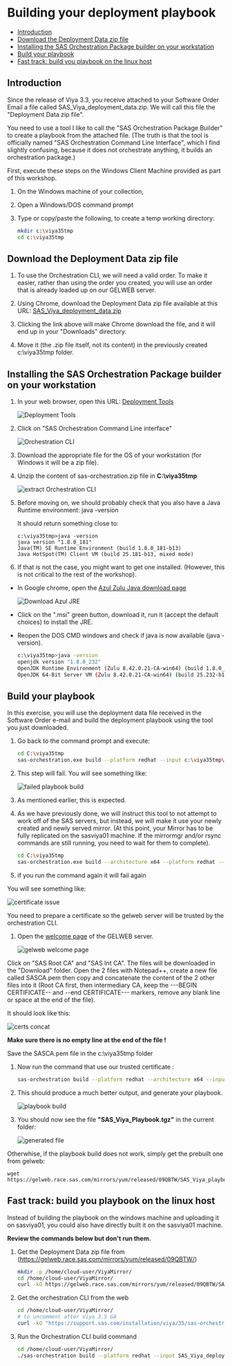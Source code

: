 # Building your deployment playbook

* [Introduction](#introduction)
* [Download the Deployment Data zip file](#download-the-deployment-data-zip-file)
* [Installing the SAS Orchestration Package builder on your workstation](#installing-the-sas-orchestration-package-builder-on-your-workstation)
* [Build your playbook](#build-your-playbook)
* [Fast track: build you playbook on the linux host](#fast-track-build-you-playbook-on-the-linux-host)

## Introduction

Since the release of Viya 3.3, you receive attached to your Software Order Email a file called SAS_Viya_deployment_data.zip. We will call this file the "Deployment Data zip file".

You need to use a tool I like to call the "SAS Orchestration Package Builder" to create a playbook from the attached file.
(The truth is that the tool is officially named "SAS Orchestration Command Line Interface", which I find slightly confusing, because it does not orchestrate anything, it builds an orchestration package.)

First, execute these steps on the Windows Client Machine provided as part of this workshop.

1. On the Windows machine of your collection,
1. Open a Windows/DOS command prompt
1. Type or copy/paste the following, to create a temp working directory:

    ```sh
    mkdir c:\viya35tmp
    cd c:\viya35tmp
    ```

## Download the Deployment Data zip file

1. To use the Orchestration CLI, we will need a valid order.
To make it easier, rather than using the order you created, you will use an order that is already loaded up on our GELWEB server.

1. Using Chrome, download the Deployment Data zip file available at this URL: [SAS_Viya_deployment_data.zip](https://gelweb.race.sas.com/mirrors/yum/released/09QBTW/SAS_Viya_deployment_data.zip)

1. Clicking the link above will make Chrome download the file, and it will end up in your "Downloads" directory.

1. Move it (the .zip file itself, not its content) in the previously created c:\viya35tmp folder.

## Installing the SAS Orchestration Package builder on your workstation

1. In your web browser, open this URL: [Deployment Tools](http://support.sas.com/content/support/en/documentation/install-center/viya/deployment-tools/35.html)

    ![Deployment Tools](img/2019-10-18-11-55-27.png)

1. Click on "SAS Orchestration Command Line interface"

    ![Orchestration CLI](img/2019-11-20-09-09-36.png)

1. Download the appropriate file for the OS of your workstation (for Windows it will be a zip file).
1. Unzip the content of sas-orchestration.zip file in **C:\viya35tmp**

    ![extract Orchestration CLI](img/2019-11-20-09-29-01.png)

1. Before moving on, we should probably check that you also have a Java Runtime environment:
java -version

    It should return something close to:

    ```log
    c:\viya35tmp>java -version
    java version "1.8.0_181"
    Java(TM) SE Runtime Environment (build 1.8.0_181-b13)
    Java HotSpot(TM) Client VM (build 25.181-b13, mixed mode)
    ```

1. If that is not the case, you might want to get one installed. (However, this is not critical to the rest of the workshop).

* In Google chrome, open the [Azul Zulu Java download page](https://www.azul.com/downloads/zulu-community/?&version=java-8-lts&os=&os=windows&architecture=x86-64-bit&package=jre)

    ![Download Azul JRE](img/2019-10-18-14-44-35.png)

* Click on the ".msi" green button, download it, run it (accept the default choices) to install the JRE.
* Reopen the DOS CMD windows and check if java is now available (java -version).

    ```sh
    c:\viya35tmp>java -version
    openjdk version "1.8.0_232"
    OpenJDK Runtime Environment (Zulu 8.42.0.21-CA-win64) (build 1.8.0_232-b18)
    OpenJDK 64-Bit Server VM (Zulu 8.42.0.21-CA-win64) (build 25.232-b18, mixed mode)
    ```

## Build your playbook

In this exercise, you will use the deployment data file received in the Software Order e-mail and build the deployment playbook using the tool you just downloaded.

1. Go back to the command prompt and execute:

    ```sh
    cd C:\viya35tmp
    sas-orchestration.exe build --platform redhat --input c:\viya35tmp\SAS_Viya_deployment_data.zip --output c:\viya35tmp\SAS_Viya_playbook.tgz
    ```

1. This step will fail. You will see something like:

    ![failed playbook build](img/2019-11-20-09-34-23.png)

1. As mentioned earlier, this is expected.
1. As we have previously done, we will instruct this tool to not attempt to work off of the SAS servers, but instead, we will make it use your newly created and newly served mirror. (At this point, your Mirror has to be fully replicated on the sasviya01 machine. If the mirrormgr and/or rsync commands are still running, you need to wait for them to complete).

    ```sh
    cd C:\viya35tmp
    sas-orchestration.exe build --architecture x64 --platform redhat --input c:\viya35tmp\SAS_Viya_deployment_data.zip --output c:\viya35tmp\SAS_Viya_playbook.tgz --repository-warehouse "https://gelweb.race.sas.com/mirrors/yum/released/09QBTW/sas_repos"
    ```

1. if you run the command again it will fail again

You will see something like:

![certificate issue](img/2019-11-20-13-03-47.png)

You need to prepare a certificate so the gelweb server will be trusted by the orchestration CLI.

1. Open the [welcome page](https://gelweb.race.sas.com) of the GELWEB server.

    ![gelweb welcome page](img/2019-11-20-13-06-09.png)

Click on "SAS Root CA" and "SAS Int CA". The files will be downloaded in the "Download" folder.
Open the 2 files with Notepad++, create a new file called SASCA.pem then copy and concatenate the content of the 2 other files into it (Root CA first, then intermediary CA, keep the ---BEGIN CERTIFICATE-- and --end CERTIFICATE--- markers, remove any blank line or space at the end of the file).

It should look like this:

![certs concat](img/2019-11-20-13-10-52.png)

**Make sure there is no empty line at the end of the file !**

Save the SASCA.pem file in the c:\viya35tmp folder

1. Now run the command that use our trusted certificate :

    ```sh
    sas-orchestration build --platform redhat --architecture x64 --input SAS_Viya_deployment_data.zip --repository-warehouse "https://gelweb.race.sas.com/mirrors/yum/released/09QBTW/sas_repos/" --trusted-certificate c:\viya35tmp\SASCA.pem
    ```

1. This should produce a much better output, and generate your playbook.

    ![playbook build](img/2019-11-20-13-20-18.png)

1. You should now see the file **"SAS_Viya_Playbook.tgz"** in the current folder:

    ![generated file](img/2019-10-18-15-12-40.png)

Otherwhise, if the playbook build does not work, simply get the prebuilt one from gelweb:

```shell
wget https://gelweb.race.sas.com/mirrors/yum/released/09QBTW/SAS_Viya_playbook.tgz
```

## Fast track: build you playbook on the linux host

Instead of building the playbook on the windows machine and uploading it on sasviya01, you could also have directly built it on the sasviya01 machine.

**Review the commands below but don't run them.**

1. Get the Deployment Data zip file from (https://gelweb.race.sas.com/mirrors/yum/released/09QBTW/)

    ```bash
    mkdir -p /home/cloud-user/ViyaMirror/
    cd /home/cloud-user/ViyaMirror/
    curl -kO https://gelweb.race.sas.com/mirrors/yum/released/09QBTW/SAS_Viya_deployment_data.zip
    ```

1. Get the orchestration CLI from the web

    ```bash
    cd /home/cloud-user/ViyaMirror/
    # to uncomment after Viya 3.5 GA
    curl -kO "https://support.sas.com/installation/viya/35/sas-orchestration-cli/lax/sas-orchestration-linux.tgz";tar -xvf sas-orchestration-linux.tgz
    ```

1. Run the Orchestration CLI build command

    ```bash
    cd /home/cloud-user/ViyaMirror/
    ./sas-orchestration build --platform redhat --input SAS_Viya_deployment_data.zip --output SAS_Viya_playbook.tgz   --repository-warehouse https://gelweb.race.sas.com/mirrors/yum/released/09QBTW/sas_repos/
    ```
